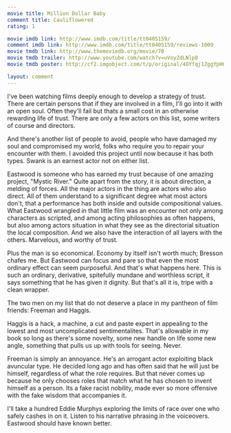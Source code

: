```yaml
---
movie title: Million Dollar Baby
comment title: Cauliflowered
rating: 1

movie imdb link: http://www.imdb.com/title/tt0405159/
comment imdb link: http://www.imdb.com/title/tt0405159/reviews-1009
movie tmdb link: http://www.themoviedb.org/movie/70
movie tmdb trailer: http://www.youtube.com/watch?v=uVoyZdLNlp8
movie tmdb poster: http://cf2.imgobject.com/t/p/original/4OYfqj1ZggYpH6oLxSKSFTsjWOp.jpg

layout: comment
---
```


I've been watching films deeply enough to develop a strategy of trust. There are certain persons that if they are involved in a film, I'll go into it with an open soul. Often they'll fail but thats a small cost in an otherwise rewarding life of trust. There are only a few actors on this list, some writers of course and directors.

And there's another list of people to avoid, people who have damaged my soul and compromised my world, folks who require you to repair your encounter with them. I avoided this project until now because it has both types. Swank is an earnest actor not on either list.

Eastwood is someone who has earned my trust because of one amazing project, "Mystic River." Quite apart from the story, it is about direction, a melding of forces. All the major actors in the thing are actors who also direct. All of them understand to a significant degree what most actors don't, that a performance has both inside and outside compositional values. What Eastwood wrangled in that little film was an encounter not only among characters as scripted, and among acting philosophies as often happens, but also among actors situation in what they see as the directorial situation the local composition. And we also have the interaction of all layers with the others. Marvelous, and worthy of trust.

Plus the man is so economical. Economy by itself isn't worth much; Bresson chafes me. But Eastwood can focus and pare so that even the most ordinary effect can seem purposeful. And that's what happens here. This is such an ordinary, derivative, spitefully mundane and worthless script, it says something that he has given it dignity. But that's all it is, tripe with a clean wrapper.

The two men on my list that do not deserve a place in my pantheon of film friends: Freeman and Haggis.

Haggis is a hack, a machine, a cut and paste expert in appealing to the lowest and most uncomplicated sentimentalites. That's allowable in my book so long as there's some novelty, some new handle on life some new angle, something that pulls us up with tools for seeing. Never.

Freeman is simply an annoyance. He's an arrogant actor exploiting black avuncular type. He decided long ago and has often said that he will just be himself, regardless of what the role requires. But that never comes up because he only chooses roles that match what he has chosen to invent himself as a person. Its a fake racist nobility, made ever so more offensive with the fake wisdom that accompanies it.

I'll take a hundred Eddie Murphys exploring the limits of race over one who safely cashes in on it. Listen to his narrative phrasing in the voiceovers. Eastwood should have known better.